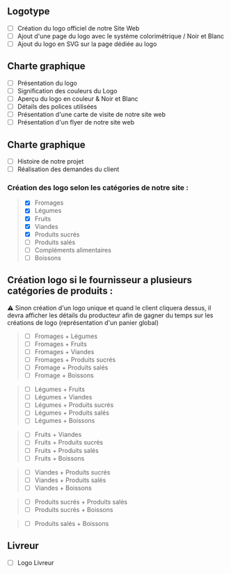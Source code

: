 ## Logotype
- [ ] Création du logo officiel de notre Site Web
- [ ] Ajout d'une page du logo avec le système colorimétrique / Noir et Blanc
- [ ] Ajout du logo en SVG sur la page dédiée au logo

## Charte graphique
- [ ] Présentation du logo
- [ ] Signification des couleurs du Logo
- [ ] Aperçu du logo en couleur & Noir et Blanc
- [ ] Détails des polices utilisées
- [ ] Présentation d'une carte de visite de notre site web
- [ ] Présentation d'un flyer de notre site web

## Charte graphique
- [ ] Histoire de notre projet
- [ ] Réalisation des demandes du client

### Création des logo selon les catégories de notre site :
> - [x] Fromages
> - [x] Légumes
> - [x] Fruits
> - [x] Viandes
> - [x] Produits sucrés
> - [ ] Produits salés
> - [ ] Compléments alimentaires
> - [ ] Boissons

## Création logo si le fournisseur a plusieurs catégories de produits :
⚠️ Sinon création d'un logo unique et quand le client cliquera dessus, il devra afficher les détails du producteur afin de gagner du temps sur les créations de logo (représentation d'un panier global)
> - [ ] Fromages + Légumes
> - [ ] Fromages + Fruits
> - [ ] Fromages + Viandes
> - [ ] Fromages + Produits sucrés
> - [ ] Fromage + Produits salés
> - [ ] Fromage + Boissons

> - [ ] Légumes + Fruits
> - [ ] Légumes + Viandes
> - [ ] Légumes + Produits sucrés
> - [ ] Légumes + Produits salés
> - [ ] Légumes + Boissons

> - [ ] Fruits + Viandes
> - [ ] Fruits + Produits sucrés
> - [ ] Fruits + Produits salés
> - [ ] Fruits + Boissons

> - [ ] Viandes + Produits sucrés
> - [ ] Viandes + Produits salés
> - [ ] Viandes + Boissons

> - [ ] Produits sucrés + Produits salés
> - [ ] Produits sucrés + Boissons

> - [ ] Produits salés + Boissons


## Livreur
- [ ] Logo Livreur
